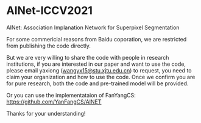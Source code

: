 # AINet-ICCV2021
AINet: Association Implanation Network for Superpixel Segmentation

For some commericial reasons from Baidu coporation, we are restricted from publishing the code directly. 

But we are very willing to share the code with people in research institutions, if you are interested in our paper and want to use the code, please email yaxiong (wangyx15@stu.xjtu.edu.cn) to request, you need to claim your organization and how to use the code.  Once we confirm you are for pure research, both the code and pre-trained model will be provided.

Or you can use the implementataion of FanYangCS: https://github.com/YanFangCS/AINET

Thanks for your understanding!
